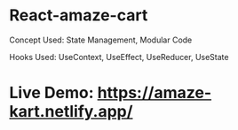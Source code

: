 # React-amaze-cart

Concept Used:
State Management,
Modular Code

Hooks Used:
UseContext,
UseEffect,
UseReducer,
UseState

# Live Demo: https://amaze-kart.netlify.app/